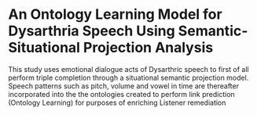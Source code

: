 # An Ontology Learning Model for Dysarthria Speech Using Semantic-Situational Projection Analysis
This study uses emotional dialogue acts of Dysarthric speech to first of all perform triple completion through a situational semantic projection model. Speech patterns such as pitch, volume and vowel in time are thereafter incorporated into the the ontologies created to perform link prediction (Ontology Learning) for purposes of enriching Listener remediation
 
